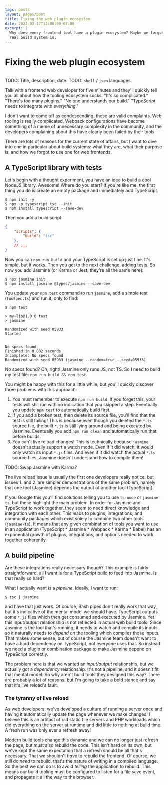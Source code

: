 ```yaml
---
tags: posts
layout: pages/post
title: Fixing the web plugin ecosystem
date: 2022-03-17T12:00:00-07:00
excerpt: |
  Why does every frontend tool have a plugin ecosystem? Maybe we forgot what a
  real build system is.
---
```


# Fixing the web plugin ecosystem

```timestamp
```

TODO: Title, description, date.
TODO: `shell` / `json` languages.

Talk with a frontend web developer for five minutes and they'll quickly tell you
all about how the tooling ecosystem sucks. "It's so complicated." "There's too
many plugins." "No one understands our build." "TypeScript needs to integrate
with *everything*."

I don't want to come off as condescending, these are valid complaints. Web
tooling is really complicated, Webpack configurations have become something of a
meme of unnecessary complexity in the community, and the developers complaining
about this have clearly been failed by their tools.

There are lots of reasons for the current state of affairs, but I want to dive
into one in particular about build systems: what they are, what their purpose
is, and how we forgot to use one for web frontends.

## A TypeScript library with tests

Let's begin with a thought experiment, you have an idea to build a cool NodeJS
library. Awesome! Where do you start? If you're like me, the first thing you do
is create an empty package and immediately add TypeScript.

```shell
$ npm init -y
$ npx -p typescript tsc --init
$ npm install typescript --save-dev
```

Then you add a build script:

```json
{
    "scripts": {
        "build": "tsc"
    },
    // ...
}
```

Now you can `npm run build` and your TypeScript is set up just fine. It's
simple, but it works. Then you get to the next challenge, adding tests. So now
you add Jasmine (or Karma or Jest, they're all the same here):

```shell
$ npx jasmine init
$ npm install jasmine @types/jasmine --save-dev
```

You update your `npm test` command to run `jasmine`, add a simple test
(`fooSpec.ts`) and run it, only to find:

```shell
$ npm test

> my-lib@1.0.0 test
> jasmine

Randomized with seed 05933
Started


No specs found
Finished in 0.002 seconds
Incomplete: No specs found
Randomized with seed 05933 (jasmine --random=true --seed=05933)
```

No specs found? Oh, right! Jasmine only runs JS, not TS. So I need to build my
test file: `npm run build && npm test`.

You might be happy with this for a little while, but you'll quickly discover
three problems with this approach:

1.  You must remember to execute `npm run build`. If you forget this, your tests
    will still run with no indication that you skipped a step. Eventually you
    update `npm test` to automatically build first.
1.  If you add a broken test, then delete its source file, you'll find that the
    test is still failing! This is because even though you deleted the `*.ts`
    source file, the built `*.js` is still lying around and being executed by
    Jasmine. Eventually you add `npm run clean` and automatically run that
    before builds.
1.  You can't live reload changes! This is technically because `jasmine` doesn't
    actually support a watch mode. Even if it did watch, it would only watch its
    input `*.js` files. And even if it did watch the actual `*.ts` source files,
    Jasmine doesn't understand how to compile them!

TODO: Swap Jasmine with Karma?

The live reload issue is usually the first one developers really notice, but
issues 1. and 2. are simpler demonstrations of the same problem, namely that
one tool (Jasmine) depends the output of another tool (TypeScript).

If you Google this you'll find solutions telling you to use `ts-node` or
`jasmine-ts`, but these highlight the main problem. In order for Jasmine and
TypeScript to work together, they seem to need direct knowledge and integration
with each other. This leads to plugins, integrations, and community packages
which exist solely to combine two other tools (`jasmine-ts`). It means that any
given combination of tools you want to use in an application (TypeScript *
Jasmine * Webpack * Karma * Babel) has an exponential growth of plugins,
integrations, and options needed to work together coherently.

## A build pipeline

Are these integrations really necessary though? This example is fairly
straightforward, all I want is for a TypeScript build to feed into Jasmine. Is
that really so hard?

What I actually want is a *pipeline*. Ideally, I want to run:

```shell
$ tsc | jasmine
```

and have that just work. Of course, Bash pipes don't really work that way, but
it's indicative of the mental model we should have. TypeScript outputs some
`*.js` files which then get consumed and executed by Jasmine. Yet this
input/output relationship is not reflected in actual web build tools. Since
Jasmine is the tool that's running, it needs to watch and compile its inputs, so
it naturally needs to *depend on* the tooling which compiles those inputs. That
makes some sense, but of course the Jasmine team doesn't want to have a hard
dependency on TypeScript, not everyone uses that. So instead we need a plugin or
combination package to make Jasmine depend on TypeScript correctly.

The problem here is that we wanted an *input/output* relationship, but we
actually got a *dependency* relationship. It's not a pipeline, and it doesn't
fit that mental model. So why aren't build tools they designed this way? There
are probably a lot of reasons, but I'm going to take a bold stance and say that
it's live reload's fault.

### The tyranny of live reload

As web developers, we've developed a culture of running a server once and having
it automatically update the page whenever we make changes. I believe this is an
artifact of old static file servers and PHP workloads which did everything on
the server at runtime and did little to nothing at build time. A fresh run was
only ever a refresh away!

Modern build tools change this dynamic and we can no longer just refresh the
page, but must also rebuild the code. This isn't hard on its own, but we've kept
the same expectation that a refresh should be all that's necessary. That we
shouldn't *have* to rebuild the frontend. Of course, we still do *need* to
rebuild, that's the nature of writing in a compiled language. So the best we can
do is to avoid *telling* the application to rebuild. This means our build
tooling must be configured to listen for a file save event, and propagate it all
the way to the browser.
